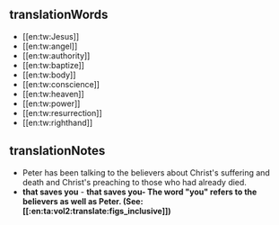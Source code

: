 ## translationWords

* [[en:tw:Jesus]]
* [[en:tw:angel]]
* [[en:tw:authority]]
* [[en:tw:baptize]]
* [[en:tw:body]]
* [[en:tw:conscience]]
* [[en:tw:heaven]]
* [[en:tw:power]]
* [[en:tw:resurrection]]
* [[en:tw:righthand]]

## translationNotes

* Peter has been talking to the believers about Christ's suffering and death and Christ's preaching to those who had already died.
* **that saves you** - <b>that saves you<b>- The word "you" refers to the believers as well as Peter. (See: [[:en:ta:vol2:translate:figs_inclusive]])
